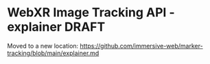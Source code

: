 # WebXR Image Tracking API - explainer DRAFT

Moved to a new location: https://github.com/immersive-web/marker-tracking/blob/main/explainer.md
